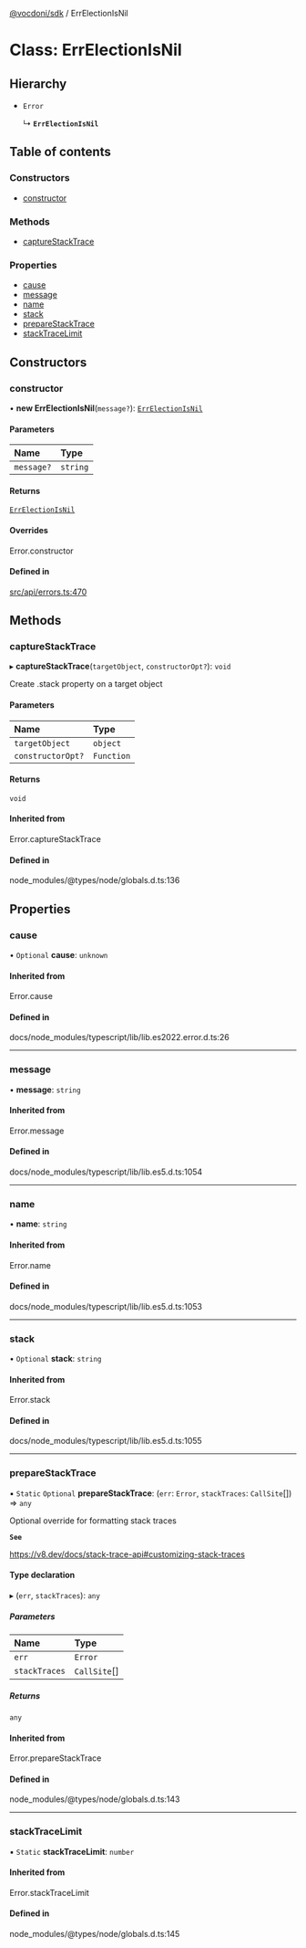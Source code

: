 [@vocdoni/sdk](/sdk) / ErrElectionIsNil

# Class: ErrElectionIsNil

## Hierarchy

- `Error`

  ↳ **`ErrElectionIsNil`**

## Table of contents

### Constructors

- [constructor](ErrElectionIsNil#constructor)

### Methods

- [captureStackTrace](ErrElectionIsNil#capturestacktrace)

### Properties

- [cause](ErrElectionIsNil#cause)
- [message](ErrElectionIsNil#message)
- [name](ErrElectionIsNil#name)
- [stack](ErrElectionIsNil#stack)
- [prepareStackTrace](ErrElectionIsNil#preparestacktrace)
- [stackTraceLimit](ErrElectionIsNil#stacktracelimit)

## Constructors

### constructor

• **new ErrElectionIsNil**(`message?`): [`ErrElectionIsNil`](ErrElectionIsNil)

#### Parameters

| Name | Type |
| :------ | :------ |
| `message?` | `string` |

#### Returns

[`ErrElectionIsNil`](ErrElectionIsNil)

#### Overrides

Error.constructor

#### Defined in

[src/api/errors.ts:470](https://github.com/vocdoni/vocdoni-sdk/blob/179c92b4cecfec787d968dc02b519f64ee15c5d3/src/api/errors.ts#L470)

## Methods

### captureStackTrace

▸ **captureStackTrace**(`targetObject`, `constructorOpt?`): `void`

Create .stack property on a target object

#### Parameters

| Name | Type |
| :------ | :------ |
| `targetObject` | `object` |
| `constructorOpt?` | `Function` |

#### Returns

`void`

#### Inherited from

Error.captureStackTrace

#### Defined in

node_modules/@types/node/globals.d.ts:136

## Properties

### cause

• `Optional` **cause**: `unknown`

#### Inherited from

Error.cause

#### Defined in

docs/node_modules/typescript/lib/lib.es2022.error.d.ts:26

___

### message

• **message**: `string`

#### Inherited from

Error.message

#### Defined in

docs/node_modules/typescript/lib/lib.es5.d.ts:1054

___

### name

• **name**: `string`

#### Inherited from

Error.name

#### Defined in

docs/node_modules/typescript/lib/lib.es5.d.ts:1053

___

### stack

• `Optional` **stack**: `string`

#### Inherited from

Error.stack

#### Defined in

docs/node_modules/typescript/lib/lib.es5.d.ts:1055

___

### prepareStackTrace

▪ `Static` `Optional` **prepareStackTrace**: (`err`: `Error`, `stackTraces`: `CallSite`[]) => `any`

Optional override for formatting stack traces

**`See`**

https://v8.dev/docs/stack-trace-api#customizing-stack-traces

#### Type declaration

▸ (`err`, `stackTraces`): `any`

##### Parameters

| Name | Type |
| :------ | :------ |
| `err` | `Error` |
| `stackTraces` | `CallSite`[] |

##### Returns

`any`

#### Inherited from

Error.prepareStackTrace

#### Defined in

node_modules/@types/node/globals.d.ts:143

___

### stackTraceLimit

▪ `Static` **stackTraceLimit**: `number`

#### Inherited from

Error.stackTraceLimit

#### Defined in

node_modules/@types/node/globals.d.ts:145
